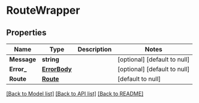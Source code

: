 # RouteWrapper

## Properties
Name | Type | Description | Notes
------------ | ------------- | ------------- | -------------
**Message** | **string** |  | [optional] [default to null]
**Error_** | [**ErrorBody**](ErrorBody.md) |  | [optional] [default to null]
**Route** | [**Route**](Route.md) |  | [default to null]

[[Back to Model list]](../README.md#documentation-for-models) [[Back to API list]](../README.md#documentation-for-api-endpoints) [[Back to README]](../README.md)


